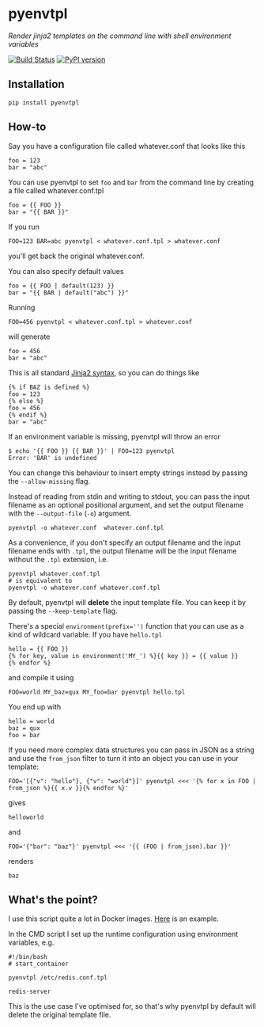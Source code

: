 pyenvtpl
======

_Render jinja2 templates on the command line with shell environment variables_

[![Build Status](https://travis-ci.org/andreasjansson/pyenvtpl.svg?branch=master)](https://travis-ci.org/andreasjansson/pyenvtpl)
[![PyPI version](https://badge.fury.io/py/pyenvtpl.svg)](https://badge.fury.io/py/pyenvtpl)

Installation
------------

    pip install pyenvtpl

How-to
------

Say you have a configuration file called whatever.conf that looks like this

    foo = 123
    bar = "abc"

You can use pyenvtpl to set `foo` and `bar` from the command line by creating a file called whatever.conf.tpl

    foo = {{ FOO }}
    bar = "{{ BAR }}"
    
If you run

    FOO=123 BAR=abc pyenvtpl < whatever.conf.tpl > whatever.conf

you'll get back the original whatever.conf.

You can also specify default values

    foo = {{ FOO | default(123) }}
    bar = "{{ BAR | default("abc") }}"

Running

    FOO=456 pyenvtpl < whatever.conf.tpl > whatever.conf

will generate

    foo = 456
    bar = "abc"

This is all standard [Jinja2 syntax](http://jinja.pocoo.org/docs/templates/), so you can do things like

    {% if BAZ is defined %}
    foo = 123
    {% else %}
    foo = 456
    {% endif %}
    bar = "abc"

If an environment variable is missing, pyenvtpl will throw an error

    $ echo '{{ FOO }} {{ BAR }}' | FOO=123 pyenvtpl
    Error: 'BAR' is undefined

You can change this behaviour to insert empty strings instead by passing the `--allow-missing` flag.

Instead of reading from stdin and writing to stdout, you can pass the input filename as an optional positional argument,
and set the output filename with the `--output-file` (`-o`) argument.

    pyenvtpl -o whatever.conf  whatever.conf.tpl

As a convenience, if you don't specify an output filename and the input filename ends with `.tpl`, the output filename will be the input filename without the `.tpl` extension, i.e.

    pyenvtpl whatever.conf.tpl
    # is equivalent to
    pyenvtpl -o whatever.conf whatever.conf.tpl

By default, pyenvtpl will **delete** the input template file. You can keep it by passing the `--keep-template` flag.

There's a special `environment(prefix='')` function that you can use as a kind of wildcard variable. If you have `hello.tpl`

    hello = {{ FOO }}
    {% for key, value in environment('MY_') %}{{ key }} = {{ value }}
    {% endfor %}

and compile it using

    FOO=world MY_baz=qux MY_foo=bar pyenvtpl hello.tpl

You end up with

    hello = world
    baz = qux
    foo = bar

If you need more complex data structures you can pass in JSON as a string and use the `from_json` filter to turn it into an object you can use in your template:

    FOO='[{"v": "hello"}, {"v": "world"}]' pyenvtpl <<< '{% for x in FOO | from_json %}{{ x.v }}{% endfor %}'

gives

    helloworld

and

    FOO='{"bar": "baz"}' pyenvtpl <<< '{{ (FOO | from_json).bar }}'

renders

    baz

What's the point?
-----------------

I use this script quite a lot in Docker images. [Here](https://github.com/andreasjansson/docker-redis) is an example.

In the CMD script I set up the runtime configuration using environment variables, e.g.

    #!/bin/bash
    # start_container

    pyenvtpl /etc/redis.conf.tpl

    redis-server

This is the use case I've optimised for, so that's why pyenvtpl by default will delete the original template file.
